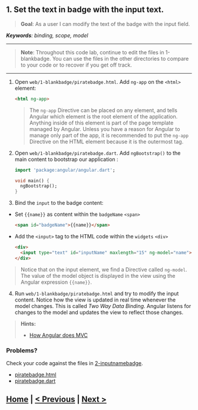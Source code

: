 ## 1. Set the text in badge with the input text.
> **Goal**: As a user I can modify the text of the badge with the input field.

_**Keywords**: binding, scope, model_

-----------------------------
> **Note**: Throughout this code lab, continue to edit the files in 1-blankbadge. You can use the files in the other directories to compare to your code or to recover if you get off track.

-----------------------------

1. Open `web/1-blankbadge/piratebadge.html`. Add `ng-app` on the `<html>` element:

    ```HTML
    <html ng-app>
    ```

	>The `ng-app` Directive can be placed on any element, and tells Angular which element is the root element of the application. Anything inside of this element is part of the page template managed by Angular. Unless you have a reason for Angular to manage only part of the app, it is recommended to put the `ng-app` Directive on the HTML element because it is the outermost tag.

2. Open `web/1-blankbadge/piratebadge.dart`. Add `ngBootstrap()` to the main content to bootstrap our application :

    ```Dart
	import 'package:angular/angular.dart';
	
	void main() {
	  ngBootstrap();
	}
    ```

3. Bind the `input` to the badge content:
 - Set `{{name}}` as content within the `badgeName` `<span>`

    ```HTML
    <span id="badgeName">{{name}}</span>
    ```
 - Add the `<input>` tag to the HTML code within the `widgets` `<div>`

    ```HTML
    <div>
      <input type="text" id="inputName" maxlength="15" ng-model="name">
    </div>
    ```

 > Notice that on the input element, we find a Directive called `ng-model`. The value of the model object is displayed in the view using the Angular expression `{{name}}`. 

4. Run `web/1-blankbadge/piratebadge.html` and try to modify the input content. Notice how the view is updated in real time whenever the model changes. This is called _Two Way Data Binding_. Angular listens for changes to the model and updates the view to reflect those changes.

<a name="hints"></a>
> **Hints:**
> 
> - [How Angular does MVC](https://github.com/angular/angular.dart.tutorial/wiki/Creating-your-first-Angular-app#how-angular-does-mvc)
>

### Problems?
Check your code against the files in [2-inputnamebadge](../web/2-inputnamebadge).
- [piratebadge.html](../web/2-inputnamebadge/piratebadge.html)
- [piratebadge.dart](../web/2-inputnamebadge/piratebadge.dart)

## [Home](../README.md) | [< Previous](step-1.md) | [Next >](step-3.md)
